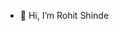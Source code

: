 - 👋 Hi, I’m Rohit Shinde


<!---
BrookYohohoho/BrookYohohoho is a ✨ special ✨ repository because its `README.md` (this file) appears on your GitHub profile.
You can click the Preview link to take a look at your changes.
--->
